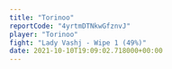 ```yaml
---
title: "Torinoo"
reportCode: "4yrtmDTNkwGfznvJ"
player: "Torinoo"
fight: "Lady Vashj - Wipe 1 (49%)"
date: 2021-10-10T19:09:02.718000+00:00
---
```

